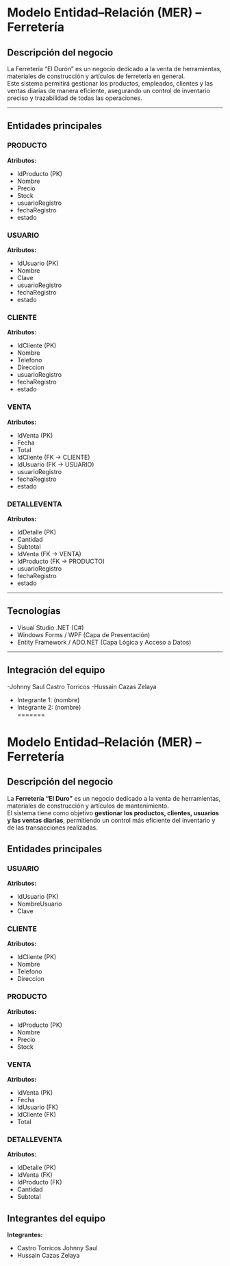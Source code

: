 # Modelo Entidad–Relación (MER) – Ferretería 

## Descripción del negocio
La Ferretería “El Durón” es un negocio dedicado a la venta de herramientas, materiales de construcción y artículos de ferretería en general.  
Este sistema permitirá gestionar los productos, empleados, clientes y las ventas diarias de manera eficiente, asegurando un control de inventario preciso y trazabilidad de todas las operaciones.

---

## Entidades principales

### PRODUCTO
**Atributos:**
- IdProducto (PK)  
- Nombre  
- Precio  
- Stock  
- usuarioRegistro  
- fechaRegistro  
- estado  

### USUARIO
**Atributos:**
- IdUsuario (PK)  
- Nombre  
- Clave  
- usuarioRegistro  
- fechaRegistro  
- estado  

### CLIENTE
**Atributos:**
- IdCliente (PK)  
- Nombre  
- Telefono  
- Direccion  
- usuarioRegistro  
- fechaRegistro  
- estado  

### VENTA
**Atributos:**
- IdVenta (PK)  
- Fecha  
- Total  
- IdCliente (FK → CLIENTE)  
- IdUsuario (FK → USUARIO)  
- usuarioRegistro  
- fechaRegistro  
- estado  

### DETALLEVENTA
**Atributos:**
- IdDetalle (PK)  
- Cantidad  
- Subtotal  
- IdVenta (FK → VENTA)  
- IdProducto (FK → PRODUCTO)  
- usuarioRegistro  
- fechaRegistro  
- estado  

---

## Tecnologías
- Visual Studio .NET (C#)  
- Windows Forms / WPF (Capa de Presentación)  
- Entity Framework / ADO.NET (Capa Lógica y Acceso a Datos)

---

## Integración del equipo
-Johnny Saul Castro Torricos
-Hussain Cazas Zelaya
- Integrante 1: (nombre)  
- Integrante 2: (nombre)  
=======
# Modelo Entidad–Relación (MER) – Ferretería

## Descripción del negocio
La **Ferretería “El Duro”** es un negocio dedicado a la venta de herramientas, materiales de construcción y artículos de mantenimiento.  
El sistema tiene como objetivo **gestionar los productos, clientes, usuarios y las ventas diarias**, permitiendo un control más eficiente del inventario y de las transacciones realizadas.

## Entidades principales

### USUARIO
**Atributos:**
- IdUsuario (PK)
- NombreUsuario
- Clave

### CLIENTE
**Atributos:**
- IdCliente (PK)
- Nombre
- Telefono
- Direccion

### PRODUCTO
**Atributos:**
- IdProducto (PK)
- Nombre
- Precio
- Stock

### VENTA
**Atributos:**
- IdVenta (PK)
- Fecha
- IdUsuario (FK)
- IdCliente (FK)
- Total

### DETALLEVENTA
**Atributos:**
- IdDetalle (PK)
- IdVenta (FK)
- IdProducto (FK)
- Cantidad
- Subtotal

## Integrantes del equipo
**Integrantes:**
- Castro Torricos Johnny Saul
- Hussain Cazas Zelaya 
